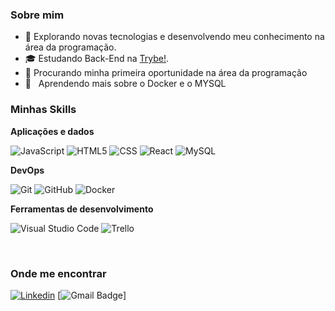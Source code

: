 
<h3>Sobre mim</h3>

- 🤔 Explorando novas tecnologias e desenvolvendo meu conhecimento na área da programação.
- 🎓 Estudando Back-End na <a href="https://www.betrybe.com/">Trybe!</a>.
- 💼 Procurando minha primeira oportunidade na área da programação
- 🌱 &nbsp; Aprendendo mais sobre o Docker e o MYSQL

<h3>Minhas Skills</h3>

**Aplicações e dados**

![JavaScript](https://img.shields.io/badge/-JavaScript-333333?style=flat&logo=javascript)
![HTML5](https://img.shields.io/badge/-HTML5-333333?style=flat&logo=HTML5)
![CSS](https://img.shields.io/badge/-CSS-333333?style=flat&logo=CSS3&logoColor=1572B6)
![React](https://img.shields.io/badge/-React-333333?style=flat&logo=react)
![MySQL](https://img.shields.io/badge/-MySQL-333333?style=flat&logo=mysql)

**DevOps**

![Git](https://img.shields.io/badge/-Git-333333?style=flat&logo=git)
![GitHub](https://img.shields.io/badge/-GitHub-333333?style=flat&logo=github)
![Docker](https://img.shields.io/badge/-Docker-333333?style=flat&logo=docker)

**Ferramentas de desenvolvimento**

![Visual Studio Code](https://img.shields.io/badge/-Visual%20Studio%20Code-333333?style=flat&logo=visual-studio-code&logoColor=007ACC)
![Trello](https://img.shields.io/badge/-Trello-333333?style=flat&logo=trello&logoColor=007ACC)

<br/>


<h3>Onde me encontrar</h3>

[![Linkedin](https://img.shields.io/badge/-username-blue?style=flat-square&logo=Linkedin&logoColor=white&link=https://www.linkedin.com/in/luiz-henrique-silva-49b23b203/)](https://www.linkedin.com/in/luiz-henrique-silva-49b23b203/)
[![Gmail Badge](https://img.shields.io/badge/-luiz.henrique.ribeiro018@gmail.com-006bed?style=flat-square&logo=Gmail&logoColor=white&link=mailto:luiz.henrique.ribeiro018@gmail.com)]
